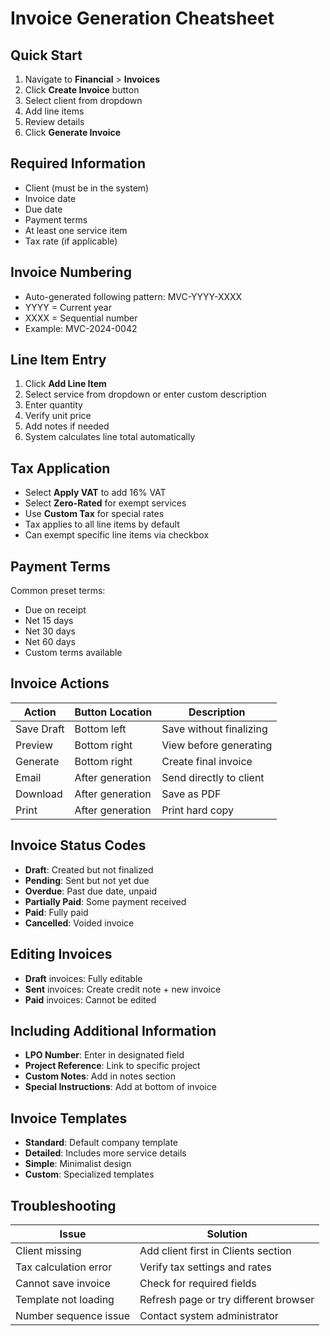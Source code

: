 # Invoice Generation Cheatsheet

## Quick Start

1. Navigate to **Financial** > **Invoices**
2. Click **Create Invoice** button
3. Select client from dropdown
4. Add line items
5. Review details
6. Click **Generate Invoice**

## Required Information

- Client (must be in the system)
- Invoice date
- Due date
- Payment terms
- At least one service item
- Tax rate (if applicable)

## Invoice Numbering

- Auto-generated following pattern: MVC-YYYY-XXXX
- YYYY = Current year
- XXXX = Sequential number
- Example: MVC-2024-0042

## Line Item Entry

1. Click **Add Line Item**
2. Select service from dropdown or enter custom description
3. Enter quantity
4. Verify unit price
5. Add notes if needed
6. System calculates line total automatically

## Tax Application

- Select **Apply VAT** to add 16% VAT
- Select **Zero-Rated** for exempt services
- Use **Custom Tax** for special rates
- Tax applies to all line items by default
- Can exempt specific line items via checkbox

## Payment Terms

Common preset terms:
- Due on receipt
- Net 15 days
- Net 30 days
- Net 60 days
- Custom terms available

## Invoice Actions

| Action | Button Location | Description |
|--------|-----------------|-------------|
| Save Draft | Bottom left | Save without finalizing |
| Preview | Bottom right | View before generating |
| Generate | Bottom right | Create final invoice |
| Email | After generation | Send directly to client |
| Download | After generation | Save as PDF |
| Print | After generation | Print hard copy |

## Invoice Status Codes

- **Draft**: Created but not finalized
- **Pending**: Sent but not yet due
- **Overdue**: Past due date, unpaid
- **Partially Paid**: Some payment received
- **Paid**: Fully paid
- **Cancelled**: Voided invoice

## Editing Invoices

- **Draft** invoices: Fully editable
- **Sent** invoices: Create credit note + new invoice
- **Paid** invoices: Cannot be edited

## Including Additional Information

- **LPO Number**: Enter in designated field
- **Project Reference**: Link to specific project
- **Custom Notes**: Add in notes section
- **Special Instructions**: Add at bottom of invoice

## Invoice Templates

- **Standard**: Default company template
- **Detailed**: Includes more service details
- **Simple**: Minimalist design
- **Custom**: Specialized templates

## Troubleshooting

| Issue | Solution |
|-------|----------|
| Client missing | Add client first in Clients section |
| Tax calculation error | Verify tax settings and rates |
| Cannot save invoice | Check for required fields |
| Template not loading | Refresh page or try different browser |
| Number sequence issue | Contact system administrator |